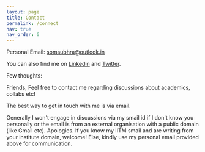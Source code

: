```yaml
---
layout: page
title: Contact
permalink: /connect
nav: true
nav_order: 6
---
```


<!-- pages/contact.md -->

Personal Email: somsubhra@outlook.in


You can also find me on [Linkedin](https://www.linkedin.com/in/somsubhrad/) and [Twitter](https://twitter.com/somsubhraspeaks).

Few thoughts:

Friends, Feel free to contact me regarding discussions about academics, collabs etc!

The best way to get in touch with me is via email.


Generally I won't engage in discussions via my smail id if I don't know you personally or the email is from an external organisation with a public domain (like Gmail etc). Apologies. If you know my IITM smail and are writing from your institute domain, welcome! Else, kindly use my personal email provided above for communication.
